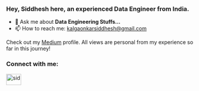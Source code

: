 ### Hey, Siddhesh here, an experienced Data Engineer from India.

- 💬 Ask me about **Data Engineering Stuffs...**
- 📫 How to reach me: kalgaonkarsiddhesh@gmail.com

Check out my [Medium](https://sidk17.medium.com) profile. All views are personal from my experience so far in this journey!

<h3 align="left">Connect with me:</h3>
 <p align="left">
 <a href="https://www.linkedin.com/in/sid1992/" target="blank"><img align="center" src="https://github.com/debuggerrr/debuggerrr/assets/16878718/214b0003-c119-4ae0-a237-d75b84d2fd53" alt="sid" height="30" width="40" /></a>
</p>
